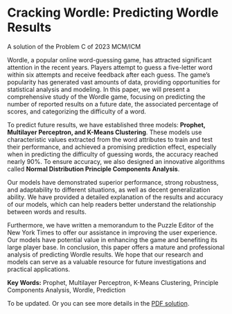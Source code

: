 # Cracking Wordle: Predicting Wordle Results

A solution of the Problem C of 2023 MCM/ICM

Wordle, a popular online word-guessing game, has attracted significant attention in the recent years. Players attempt to guess a five-letter word within six attempts and receive feedback after each guess. The game’s popularity has generated vast amounts of data, providing opportunities for statistical analysis and modeling. In this paper, we will present a comprehensive study of the Wordle game, focusing on predicting the number of reported results on a future date, the associated percentage of scores, and categorizing the difficulty of a word. 

To predict future results, we have established three models: **Prophet, Multilayer Perceptron, and K-Means Clustering**. These models use characteristic values extracted from the word attributes to train and test their performance, and achieved a promising prediction effect, especially when in predicting the difficulty of guessing words, the accuracy reached nearly 90%. To ensure accuracy, we also designed an innovative algorithms called **Normal Distribution Principle Components Analysis**. 

Our models have demonstrated superior performance, strong robustness, and adaptability to different situations, as well as decent generalization ability. We have provided a detailed explanation of the results and accuracy of our models, which can help readers better understand the relationship between words and results. 

Furthermore, we have written a memorandum to the Puzzle Editor of the New York Times to offer our assistance in improving the user experience. Our models have potential value in enhancing the game and benefiting its large player base. In conclusion, this paper offers a mature and professional analysis of predicting Wordle results. We hope that our research and models can serve as a valuable resource for future investigations and practical applications.

**Key Words:** Prophet, Multilayer Perceptron, K-Means Clustering, Principle Components Analysis, Wordle, Prediction

To be updated. Or you can see more details in the [PDF solution](https://Cracking-Wordle/files/MCM_2023.pdf).

